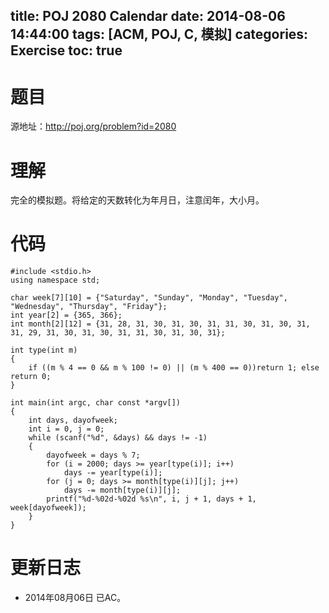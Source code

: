 ﻿title: POJ 2080 Calendar
date: 2014-08-06 14:44:00
tags: [ACM, POJ, C, 模拟]
categories: Exercise
toc: true
---
# 题目
源地址：http://poj.org/problem?id=2080

# 理解
完全的模拟题。将给定的天数转化为年月日，注意闰年，大小月。

<!-- more -->

# 代码
```
#include <stdio.h>
using namespace std;

char week[7][10] = {"Saturday", "Sunday", "Monday", "Tuesday", "Wednesday", "Thursday", "Friday"};
int year[2] = {365, 366};
int month[2][12] = {31, 28, 31, 30, 31, 30, 31, 31, 30, 31, 30, 31, 31, 29, 31, 30, 31, 30, 31, 31, 30, 31, 30, 31};

int type(int m)
{
    if ((m % 4 == 0 && m % 100 != 0) || (m % 400 == 0))return 1; else return 0;
}

int main(int argc, char const *argv[])
{
    int days, dayofweek;
    int i = 0, j = 0;
    while (scanf("%d", &days) && days != -1)
    {
        dayofweek = days % 7;
        for (i = 2000; days >= year[type(i)]; i++)
            days -= year[type(i)];
        for (j = 0; days >= month[type(i)][j]; j++)
            days -= month[type(i)][j];
        printf("%d-%02d-%02d %s\n", i, j + 1, days + 1, week[dayofweek]);
    }
}
```
	
# 更新日志
- 2014年08月06日 已AC。